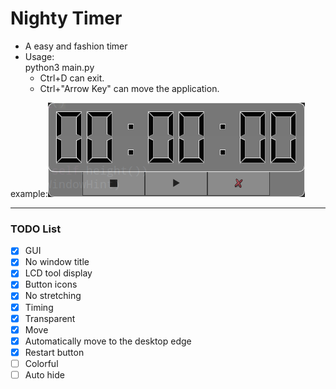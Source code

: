 # Nighty Timer
- A easy and fashion timer
- Usage:  
    python3 main.py
   * Ctrl+D can exit.
   * Ctrl+"Arrow Key" can move the application.

example:<img src="/pic/example.png" alt="My cool timer"/>

---
### TODO List
- [x] GUI
- [x] No window title
- [x] LCD tool display
- [x] Button icons
- [x] No stretching
- [x] Timing
- [x] Transparent
- [x] Move
- [x] Automatically move to the desktop edge
- [x] Restart button
- [ ] Colorful
- [ ] Auto hide